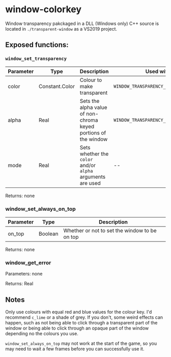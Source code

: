 # window-colorkey
Window transparency pakckaged in a DLL (Windows only)
C++ source is located in `./transparent-window` as a VS2019 project. 

## Exposed functions:
### `window_set_transparency`
| Parameter | Type | Description | Used with |
| -- | -- |--| -- |
| color | Constant.Color | Colour to make transparent | `WINDOW_TRANSPARENCY_MODE.COLOR_KEY` |
| alpha | Real | Sets the alpha value of non-chroma keyed portions of the window | `WINDOW_TRANSPARENCY_MODE.ALPHA` |
| mode | Real | Sets whether the `color` and/or `alpha` arguments are used | -- |

Returns: none


### window_set_always_on_top
| Parameter | Type | Description |
| -- | -- | -- |
| on_top | Boolean | Whether or not to set the window to be on top |

Returns: none

### window_get_error
Parameters: none

Returns: Real


## Notes

Only use colours with equal red and blue values for the colour key. I'd recommend `c_lime` or a shade of grey. If you don't, some weird effects can happen, such as not being able to click through a transparent part of the window or being able to click through an opaque part of the window depending no the colours you use. 

`window_set_always_on_top` may not work at the start of the game, so you may need to wait a few frames before you can successfully use it. 
